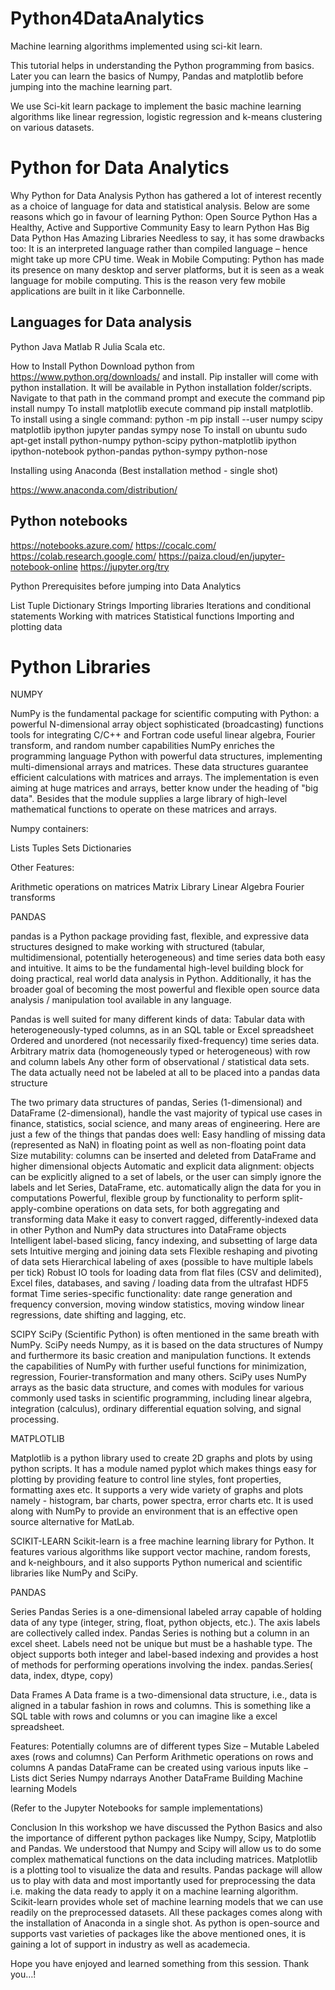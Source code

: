 # Python4DataAnalytics
Machine learning algorithms implemented using sci-kit learn.

This tutorial helps in understanding the Python programming from basics. 
Later you can learn the basics of Numpy, Pandas and matplotlib before jumping into the machine learning part.

We use Sci-kit learn package to implement the basic machine learning algorithms like linear regression, logistic regression and k-means clustering on various
datasets.


# Python for Data Analytics


Why Python for Data Analysis
Python has gathered a lot of interest recently as a choice of language for data and statistical analysis. Below are some reasons which go in favour of learning Python:
Open Source 
Python Has a Healthy, Active and Supportive Community
Easy to learn
Python Has Big Data
Python Has Amazing Libraries
Needless to say, it has some drawbacks too:
It is an interpreted language rather than compiled language – hence might take up more CPU time.
Weak in Mobile Computing: Python has made its presence on many desktop and server platforms, but it is seen as a weak language for mobile computing. This is the reason very few mobile applications are built in it like Carbonnelle.

## Languages for Data analysis
Python
Java
Matlab
R
Julia
Scala etc.

How to Install Python
Download python from https://www.python.org/downloads/ and install.
Pip installer will come with python installation. It will be available in Python installation folder/scripts.
Navigate to that path in the command prompt and execute the command pip install numpy
To install matplotlib execute command pip install matplotlib.
To install using a single command: python -m pip install --user numpy scipy matplotlib ipython jupyter pandas sympy nose
To install on ubuntu sudo apt-get install python-numpy python-scipy python-matplotlib ipython ipython-notebook python-pandas python-sympy python-nose

Installing using Anaconda (Best installation method - single shot)

https://www.anaconda.com/distribution/


## Python notebooks

https://notebooks.azure.com/
https://cocalc.com/
https://colab.research.google.com/
https://paiza.cloud/en/jupyter-notebook-online
https://jupyter.org/try

Python Prerequisites before jumping into Data Analytics

List
Tuple
Dictionary
Strings
Importing libraries
Iterations and conditional statements
Working with matrices
Statistical functions
Importing and plotting data

# Python Libraries

NUMPY

NumPy is the fundamental package for scientific computing with Python:
a powerful N-dimensional array object
sophisticated (broadcasting) functions
tools for integrating C/C++ and Fortran code
useful linear algebra, Fourier transform, and random number capabilities
NumPy enriches the programming language Python with powerful data structures, implementing multi-dimensional arrays and matrices. These data structures guarantee efficient calculations with matrices and arrays. The implementation is even aiming at huge matrices and arrays, better know under the heading of "big data". Besides that the module supplies a large library of high-level mathematical functions to operate on these matrices and arrays.


Numpy containers:

Lists
Tuples
Sets
Dictionaries

Other Features:

Arithmetic operations on matrices
Matrix Library
Linear Algebra
Fourier transforms


PANDAS

pandas is a Python package providing fast, flexible, and expressive data structures designed to make working with structured (tabular, multidimensional, potentially heterogeneous) and time series data both easy and intuitive. It aims to be the fundamental high-level building block for doing practical, real world data analysis in Python. Additionally, it has the broader goal of becoming the most powerful and flexible open source data analysis / manipulation tool available in any language.

Pandas is well suited for many different kinds of data:
Tabular data with heterogeneously-typed columns, as in an SQL table or Excel spreadsheet
Ordered and unordered (not necessarily fixed-frequency) time series data.
Arbitrary matrix data (homogeneously typed or heterogeneous) with row and column labels
Any other form of observational / statistical data sets. The data actually need not be labeled at all to be placed into a pandas data structure

The two primary data structures of pandas, Series (1-dimensional) and DataFrame (2-dimensional), handle the vast majority of typical use cases in finance, statistics, social science, and many areas of engineering. 
Here are just a few of the things that pandas does well:
Easy handling of missing data (represented as NaN) in floating point as well as non-floating point data
Size mutability: columns can be inserted and deleted from DataFrame and higher dimensional objects
Automatic and explicit data alignment: objects can be explicitly aligned to a set of labels, or the user can simply ignore the labels and let Series, DataFrame, etc. automatically align the data for you in computations
Powerful, flexible group by functionality to perform split-apply-combine operations on data sets, for both aggregating and transforming data
Make it easy to convert ragged, differently-indexed data in other Python and NumPy data structures into DataFrame objects
Intelligent label-based slicing, fancy indexing, and subsetting of large data sets
Intuitive merging and joining data sets
Flexible reshaping and pivoting of data sets
Hierarchical labeling of axes (possible to have multiple labels per tick)
Robust IO tools for loading data from flat files (CSV and delimited), Excel files, databases, and saving / loading data from the ultrafast HDF5 format
Time series-specific functionality: date range generation and frequency conversion, moving window statistics, moving window linear regressions, date shifting and lagging, etc.




SCIPY
SciPy (Scientific Python) is often mentioned in the same breath with NumPy. SciPy needs Numpy, as it is based on the data structures of Numpy and furthermore its basic creation and manipulation functions. It extends the capabilities of NumPy with further useful functions for minimization, regression, Fourier-transformation and many others.
SciPy uses NumPy arrays as the basic data structure, and comes with modules for various commonly used tasks in scientific programming, including linear algebra, integration (calculus), ordinary differential equation solving, and signal processing.


MATPLOTLIB

Matplotlib is a python library used to create 2D graphs and plots by using python scripts. It has a module named pyplot which makes things easy for plotting by providing feature to control line styles, font properties, formatting axes etc. It supports a very wide variety of graphs and plots namely - histogram, bar charts, power spectra, error charts etc. It is used along with NumPy to provide an environment that is an effective open source alternative for MatLab.

SCIKIT-LEARN
Scikit-learn is a free machine learning library for Python. It features various algorithms like support vector machine, random forests, and k-neighbours, and it also supports Python numerical and scientific libraries like NumPy and SciPy.






PANDAS

Series 
Pandas Series is a one-dimensional labeled array capable of holding data of any type (integer, string, float, python objects, etc.). The axis labels are collectively called index. Pandas Series is nothing but a column in an excel sheet.
Labels need not be unique but must be a hashable type. The object supports both integer and label-based indexing and provides a host of methods for performing operations involving the index.
pandas.Series( data, index, dtype, copy)

Data Frames
A Data frame is a two-dimensional data structure, i.e., data is aligned in a tabular fashion in rows and columns.
This is something like a SQL table with rows and columns or you can imagine like a excel spreadsheet.


Features:
Potentially columns are of different types
Size – Mutable
Labeled axes (rows and columns)
Can Perform Arithmetic operations on rows and columns
A pandas DataFrame can be created using various inputs like −
Lists
dict
Series
Numpy ndarrays
Another DataFrame
Building Machine learning Models

(Refer to the Jupyter Notebooks for sample implementations)

Conclusion
In this workshop we have discussed the Python Basics and also the importance of different python packages like Numpy, Scipy, Matplotlib and Pandas. We understood that Numpy and Scipy will allow us to do some complex mathematical functions on the data including matrices. Matplotlib is a plotting tool to visualize the data and results. Pandas package will allow us to play with data and most importantly used for preprocessing the data i.e. making the data ready to apply it on a machine learning algorithm. Scikit-learn provides whole set of machine learning models that we can use readily on the preprocessed datasets. All these packages comes along with the installation of Anaconda in a single shot. As python is open-source and supports vast varieties of packages like the above mentioned ones, it is gaining a lot of support in industry as well as academecia. 


Hope you have enjoyed and learned something from this session. Thank you…!

